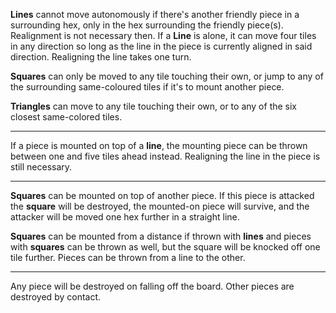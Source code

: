 **Lines** cannot move autonomously if there's another friendly piece in a surrounding hex, only in the hex surrounding the friendly piece(s). Realignment is not necessary then.
If a **Line** is alone, it can move four tiles in any direction so long as the line in the piece is currently aligned in said direction. Realigning the line takes one turn.

**Squares** can only be moved to any tile touching their own, or jump to any of the surrounding same-coloured tiles if it's to mount another piece.

**Triangles** can move to any tile touching their own, or to any of the six closest same-colored tiles.

--------------

If a piece is mounted on top of a **line**, the mounting piece can be thrown between one and five tiles ahead instead. Realigning the line in the piece is still necessary.

----------------

**Squares** can be mounted on top of another piece. If this piece is attacked the **square** will be destroyed, the mounted-on piece will survive, and the attacker will be moved one hex further in a straight line.

**Squares** can be mounted from a distance if thrown with **lines** and pieces with **squares** can be thrown as well, but the square will be knocked off one tile further. Pieces can be thrown from a line to the other.

----------------

Any piece will be destroyed on falling off the board.
Other pieces are destroyed by contact.